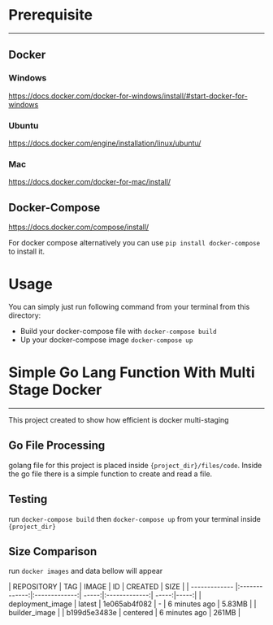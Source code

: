 # Prerequisite
---------------
## Docker
### Windows
https://docs.docker.com/docker-for-windows/install/#start-docker-for-windows
### Ubuntu
https://docs.docker.com/engine/installation/linux/ubuntu/
### Mac
https://docs.docker.com/docker-for-mac/install/


## Docker-Compose
https://docs.docker.com/compose/install/

For docker compose alternatively you can use ```pip install docker-compose``` to install it.


# Usage
You can simply just run following command from your terminal from this directory:
- Build your docker-compose file with ```docker-compose build```
- Up your docker-compose image ```docker-compose up```

# Simple Go Lang Function With Multi Stage Docker
--------------
This project created to show how efficient is docker multi-staging

## Go File Processing
golang file for this project is placed inside `{project_dir}/files/code`.
Inside the go file there is a simple function to create and read a file.

## Testing
run `docker-compose build` then `docker-compose up` from your terminal inside `{project_dir}`

## Size Comparison
run `docker images` and data bellow will appear

| REPOSITORY        | TAG           | IMAGE  | ID           | CREATED  | SIZE |
| ------------- |:-------------:|:-------------:| -----:|:-------------:| -----:|-----:|
| deployment_image      | latest | 1e065ab4f082 | - | 6 minutes ago | 5.83MB |
| builder_image      | <none>      |  b199d5e3483e | centered      |   6 minutes ago |   261MB |
